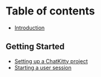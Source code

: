 # Table of contents

* [Introduction](README.md)

## Getting Started

* [Setting up a ChatKitty project](getting-started/getting-started.md)
* [Starting a user session](getting-started/starting-a-user-session.md)

